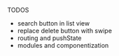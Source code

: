 TODOS

- search button in list view
- replace delete button with swipe
- routing and pushState
- modules and componentization

